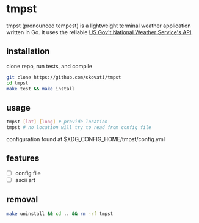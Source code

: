 # tmpst

tmpst (pronounced tempest) is a lightweight terminal weather application written in Go. It uses the reliable [US Gov't National Weather Service's API](https://weather-gov.github.io/api/).

## installation
clone repo, run tests, and compile
```sh
git clone https://github.com/skovati/tmpst
cd tmpst
make test && make install
```

## usage
```sh
tmpst [lat] [long] # provide location
tmpst # no location will try to read from config file
```
configuration found at $XDG_CONFIG_HOME/tmpst/config.yml

## features
- [ ] config file
- [ ] ascii art

## removal
```sh
make uninstall && cd .. && rm -rf tmpst
```
